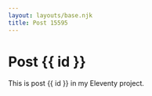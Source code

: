 ```yaml
---
layout: layouts/base.njk
title: Post 15595
---
```


# Post {{ id }}

This is post {{ id }} in my Eleventy project.
